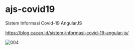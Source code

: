 # ajs-covid19
Sistem Informasi Covid-19 AngularJS

https://blog.cacan.id/sistem-informasi-covid-19-angular-js/

![004](https://user-images.githubusercontent.com/51890752/79447186-afc1dc00-8009-11ea-875b-816b29e8160c.jpg)
